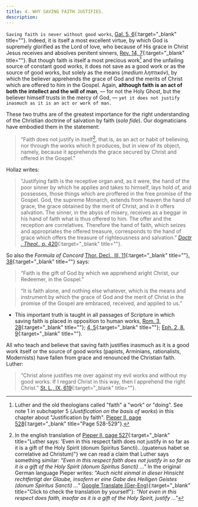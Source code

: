 ```yaml
---
title: 4. WHY SAVING FAITH JUSTIFIES.
description: 
---
```


`Saving faith is never without good works`, [Gal. 5, 6](){:target="_blank" title=""}. Indeed, it is itself a most excellent virtue, by which God is supremely glorified as the Lord of love, who because of His grace in Christ Jesus receives and absolves penitent sinners, [Rev. 14, 7](){:target="_blank" title=""}. But though faith is itself a most precious work[^1] and the unfailing source of constant good works, it does not save as a good work or as the source of good works, but solely as the means (_medium ληπτικόν_), by which the believer apprehends the grace of God and the merits of Christ which are offered to him in the Gospel. Again, **although faith is an act of both the intellect and the will of man**, — for not the Holy Ghost, but the believer himself trusts in the mercy of God, — `yet it does not justify inasmuch as it is an act or work of man.` 

These two truths are of the greatest importance for the right understanding of the Christian doctrine of salvation by faith (_sola fide_). Our dogmaticians have embodied them in the statement: 

> “Faith does not justify in itself[^2], that is, as an act or habit of believing, nor through the works which it produces, but in view of its object, namely, because it apprehends the grace secured by Christ and offered in the Gospel.” 

Hollaz writes: 

> “Justifying faith is the receptive organ and, as it were, the hand of the poor sinner by which he applies and takes to himself, lays hold of, and possesses, those things which are proffered in the free promise of the Gospel. God, the supreme Monarch, extends from heaven the hand of grace, the grace obtained by the merit of Christ, and in it offers salvation. The sinner, in the abyss of misery, receives as a beggar in his hand of faith what is thus offered to him. The offer and the reception are correlatives. Therefore the hand of faith, which seizes and appropriates the offered treasure, corresponds to the hand of grace which offers the treasure of righteousness and salvation.” [_Doctr . Theol_., p. 420](){:target="_blank" title=""}.

So also the _Formula of Concord_ [Thor. Decl., III, 11](){:target="_blank" title=""}[. 38](){:target="_blank" title=""} says: 

> “Faith is the gift of God by which we apprehend aright Christ, our Redeemer, in the Gospel.” 

> “It is faith alone, and nothing else whatever, which is the means and instrument by which the grace of God and the merit of Christ in the promise of the Gospel are embraced, received, and applied to us.” 

- This important truth is taught in all passages of Scripture in which saving faith is placed in opposition to human works, [Rom. 3, 28](){:target="_blank" title=""}; [4, 5](){:target="_blank" title=""}; [Eph. 2, 8. 9](){:target="_blank" title=""}. 

All who teach and believe that saving faith justifies inasmuch as it is a good work itself or the source of good works (papists, Arminians, rationalists, Modernists) have fallen from grace and renounced the Christian faith. Luther: 

> “Christ alone justifies me over against my evil works and without my good works. If I regard Christ in this way, then I apprehend the right Christ.” [St. L., IX, 619](){:target="_blank" title=""}.

[^1]: Luther and the old theologians called "faith" a "work" or "doing". See note 1 in subchapter 5 (_Justification on the basis of works_) in this chapter about "Justification by faith". [Pieper II, page 528](https://archive.org/details/pieper-cdk-2-001-672-deep-l-en/page/527/mode/2up){:target="_blank" title="Page 528-529"}.

[^2]: In the english translation of [Pieper II, page 527](https://archive.org/details/pieper-cdk-2-001-672-deep-l-en/page/527/mode/2up){:target="_blank" title="Luther says: 'Even in this respect faith does not justify in so far as it is a gift of the Holy Spirit (donum Spiritus Sancti)...(quatenus habet se correlative ad Christum)"} we can read a claim that Luther says something similar: 
_"Even in this respect faith does not justify in so far as it is a gift of the Holy Spirit (donum Spiritus Sancti) ..."_ 
In the original German language Pieper writes: 
_"Auch nicht einmal in dieser Hinsicht rechtfertigt der Glaube, insofern er eine Gabe des Heiligen Geistes (donum Spiritus Sancti) ..."_ 
[Google Translate (Ger-Eng)](https://translate.google.com.ph/?sl=de&tl=en&text=Auch%20nicht%20einmal%20in%20dieser%20Hinsicht%20rechtfertigt%20der%20Glaube%2C%20insofern%20er%20eine%20Gabe%20des%20Heiligen%20Geistes&op=translate){:target="_blank" title="Click to check the translation by yourself"}: _"Not even in this respect does faith, insofar as it is a gift of the Holy Spirit, justify ..."_
